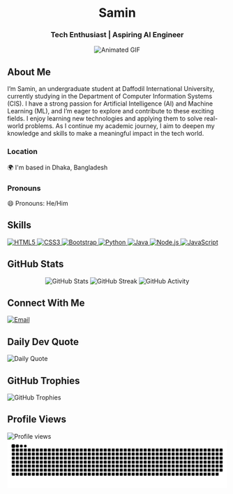 <h1 align="center">Samin</h1>

<h3 align="center">Tech Enthusiast | Aspiring AI Engineer</h3>

<div align="center">
  <img src="https://media2.giphy.com/media/cEUAbg1Q7mQ1a84int/200w.gif?cid=6c09b952c3komq1gk4fuqo6p07ugd55uxfm9fo84sc0b5t7u&ep=v1_gifs_search&rid=200w.gif&ct=g" alt="Animated GIF" />
</div>

<h2>About Me</h2>

I’m Samin, an undergraduate student at Daffodil International University, currently studying in the Department of Computer Information Systems (CIS). I have a strong passion for Artificial Intelligence (AI) and Machine Learning (ML), and I’m eager to explore and contribute to these exciting fields. I enjoy learning new technologies and applying them to solve real-world problems. As I continue my academic journey, I aim to deepen my knowledge and skills to make a meaningful impact in the tech world.

<h3>Location</h3>

🌍 I'm based in Dhaka, Bangladesh

<h3>Pronouns</h3>

😄 Pronouns: He/Him

<h2>Skills</h2>

<p align="left">
  <a href="https://developer.mozilla.org/en-US/docs/Web/HTML" target="_blank" rel="noreferrer">
    <img src="https://img.shields.io/badge/HTML5-E34F26?style=for-the-badge&logo=html5&logoColor=white" alt="HTML5" />
  </a>
  <a href="https://developer.mozilla.org/en-US/docs/Web/CSS" target="_blank" rel="noreferrer">
    <img src="https://img.shields.io/badge/CSS3-1572B6?style=for-the-badge&logo=css3&logoColor=white" alt="CSS3" />
  </a>
  <a href="https://getbootstrap.com/" target="_blank" rel="noreferrer">
    <img src="https://img.shields.io/badge/Bootstrap-563D7C?style=for-the-badge&logo=bootstrap&logoColor=white" alt="Bootstrap" />
  </a>
  <a href="https://www.python.org/" target="_blank" rel="noreferrer">
    <img src="https://img.shields.io/badge/Python-3776AB?style=for-the-badge&logo=python&logoColor=white" alt="Python" />
  </a>
  <a href="https://www.java.com/" target="_blank" rel="noreferrer">
    <img src="https://img.shields.io/badge/Java-ED8B00?style=for-the-badge&logo=openjdk&logoColor=white" alt="Java" />
  </a>
  <a href="https://nodejs.org/" target="_blank" rel="noreferrer">
    <img src="https://img.shields.io/badge/Node.js-43853D?style=for-the-badge&logo=node.js&logoColor=white" alt="Node.js" />
  </a>
  <a href="https://developer.mozilla.org/en-US/docs/Web/JavaScript" target="_blank" rel="noreferrer">
    <img src="https://img.shields.io/badge/JavaScript-F7DF1E?style=for-the-badge&logo=javascript&logoColor=black" alt="JavaScript" />
  </a>
</p>

<h2>GitHub Stats</h2>

<div align="center">
  <img src="https://github-readme-stats.vercel.app/api?username=sam-64bit&show_icons=true&theme=radical" alt="GitHub Stats" />

  <img src="https://github-readme-streak-stats.herokuapp.com/?user=sam-64bit&theme=radical" alt="GitHub Streak" />

  <img src="https://github-profile-summary-cards.vercel.app/api/cards/profile-details?username=sam-64bit&theme=radical" alt="GitHub Activity" />
</div>

<h2>Connect With Me</h2>

<p align="left">
  <a href="kardesh.samin@gmail.com" target="_blank">
    <img src="https://img.shields.io/badge/Email-blue?style=for-the-badge&logo=mail&logoColor=white" alt="Email" />
  </a>
</p>

<h2>Daily Dev Quote</h2>

<img src="https://quotes-github-readme.vercel.app/api?type=horizontal&theme=radical" alt="Daily Quote" />

<h2>GitHub Trophies</h2>

<img src="https://github-profile-trophy.vercel.app/?username=sam-64bit&theme=radical&no-frame=false&no-bg=true&margin-w=4" alt="GitHub Trophies" />

<h2>Profile Views</h2>

<img src="https://komarev.com/ghpvc/?username=sam-64bit&label=Profile%20views&color=0e75b6&style=flat" alt="Profile views" />
<picture>
  <source
    media="(prefers-color-scheme: dark)"
    srcset="https://raw.githubusercontent.com/platane/snk/output/github-contribution-grid-snake-dark.svg"
  />
  <source
    media="(prefers-color-scheme: light)"
    srcset="https://raw.githubusercontent.com/platane/snk/output/github-contribution-grid-snake.svg"
  />
  <img
    alt="github contribution grid snake animation"
    src="https://raw.githubusercontent.com/platane/snk/output/github-contribution-grid-snake.svg"
  />
</picture>
